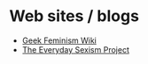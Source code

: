 # Web sites / blogs

- [Geek Feminism Wiki](http://geekfeminism.wikia.com/wiki/Geek_Feminism_Wiki)
- [The Everyday Sexism Project](https://everydaysexism.com/)
